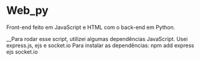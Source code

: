 # Web_py
Front-end feito em JavaScript e HTML com o back-end em Python.

__Para rodar esse script, utilizei algumas dependências JavaScript. Usei express.js, ejs e socket.io
    Para instalar as dependências: npm add express ejs socket.io
  
